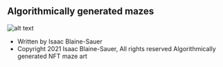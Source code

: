 ## Algorithmically generated mazes
![alt text](https://github.com/isaacbs/blocks/src/output/maze252.png?raw=true)
 * Written by Isaac Blaine-Sauer
 * Copyright 2021 Isaac Blaine-Sauer, All rights reserved
Algorithmically generated NFT maze art

